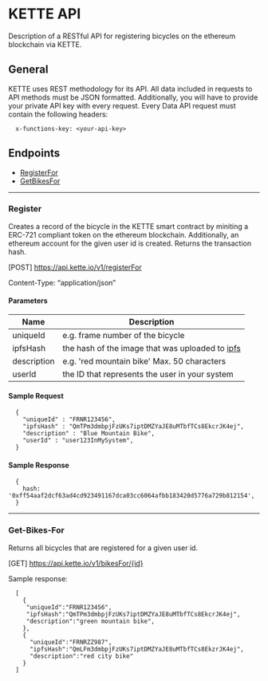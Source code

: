 # KETTE API
Description of a RESTful API for registering bicycles on the ethereum blockchain via KETTE.

## General
KETTE uses REST methodology for its API. All data included in requests to API methods must be JSON formatted. Additionally, you will have to provide your private API key with every request.
Every Data API request must contain the following headers:

      x-functions-key: <your-api-key>

## Endpoints

- [RegisterFor](#Register)
- [GetBikesFor](#Get-Users)

------
### Register

Creates a record of the bicycle in the KETTE smart contract by miniting a ERC-721 compliant token on the ethereum blockchain. Additionally, an ethereum account for the given user id is created. Returns the transaction hash.

[POST] https://api.kette.io/v1/registerFor

Content-Type: “application/json”

#### Parameters

| Name                    | Description      
| -------------           |-------------   |
| uniqueId                | e.g. frame number of the bicycle |
| ipfsHash                | the hash of the image that was uploaded to [ipfs](https://ipfs.io/)|
| description             | e.g. 'red mountain bike' Max. 50 characters |
| userId                  | the ID that represents the user in your system |

#### Sample Request
      {
        "uniqueId" : "FRNR123456",
        "ipfsHash" : "QmTPm3dmbpjFzUKs7iptDMZYaJE8uMTbfTCs8EkcrJK4ej",
        "description" : "Blue Mountain Bike",
        "userId" : "user123InMySystem",
      }

#### Sample Response
      { 
        hash: '0xff54aaf2dcf63ad4cd923491167dca03cc6064afbb183420d5776a729b812154',
      }
------
### Get-Bikes-For
Returns all bicycles that are registered for a given user id.

[GET] https://api.kette.io/v1/bikesFor/{id}

Sample response:

      [
        {
         "uniqueId":"FRNR123456",
         "ipfsHash":"QmTPm3dmbpjFzUKs7iptDMZYaJE8uMTbfTCs8EkcrJK4ej",
         "description":"green mountain bike",
        },
        {
          "uniqueId":"FRNRZZ987",
          "ipfsHash":"QmLFm3dmbpjFzUKs7iptDMZYaJE8uMTbfTCs8EkzrJK4ej",
          "description":"red city bike"
        }
      ]

